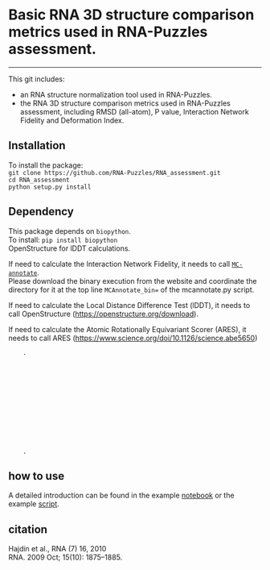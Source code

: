 # Basic RNA 3D structure comparison metrics used in RNA-Puzzles assessment. 
---

This git includes:  

* an RNA structure normalization tool used in RNA-Puzzles.
* the RNA 3D structure comparison metrics used in RNA-Puzzles assessment, including RMSD (all-atom), P value, Interaction Network Fidelity and Deformation Index. 

## Installation
To install the package:    
`git clone https://github.com/RNA-Puzzles/RNA_assessment.git`    
`cd RNA_assessment`    
`python setup.py install`    


## Dependency
This package depends on `biopython`.     
To install: `pip install biopython`   
OpenStructure for lDDT calculations.

If need to calculate the Interaction Network Fidelity, it needs to call [`MC-annotate`](https://major.iric.ca/MajorLabEn/MC-Tools.html).    
Please download the binary execution from the website and coordinate the directory for it at the top line `MCAnnotate_bin=` of the mcannotate.py script. 

If need to calculate the Local Distance Difference Test (lDDT), it needs to call OpenStructure (https://openstructure.org/download).    

If need to calculate the Atomic Rotationally Equivariant Scorer (ARES), it needs to call ARES (https://www.science.org/doi/10.1126/science.abe5650)
        
        
        
        
        
        
        
        
        
        .
        
        
        
        
        
        
        
        
        
        
        
        
        
        .   

 

## how to use
A detailed introduction can be found in the example [notebook](https://github.com/RNA-Puzzles/RNA_assessment/blob/master/example.ipynb) or the example [script](https://github.com/RNA-Puzzles/RNA_assessment/blob/master/example/example.py). 

## citation
Hajdin et al., RNA (7) 16, 2010  
RNA. 2009 Oct; 15(10): 1875–1885.
